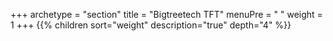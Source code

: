+++
archetype = "section"
title = "Bigtreetech TFT"
menuPre = "<i class='fas fa-microchip'></i> "
weight = 1
+++
{{% children sort="weight" description="true" depth="4" %}}
